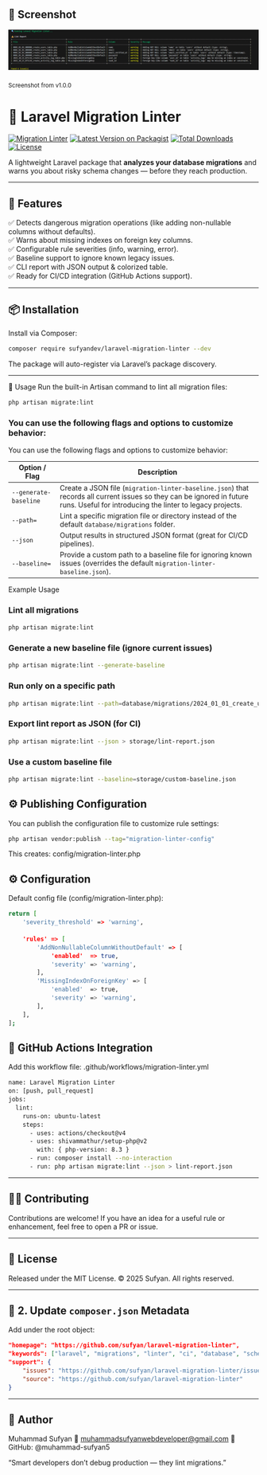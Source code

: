 <h2>📸 Screenshot</h2>
<p>
  <img src="assets/migrate-lint-report.png" alt="Laravel Migration Linter report" width="900">
</p>
  <sub>Screenshot from v1.0.0</sub>


# 🧩 Laravel Migration Linter  
[![Migration Linter](https://github.com/muhammad-sufyan5/sufyan-laravel-migration-lint-package/actions/workflows/migration-linter.yml/badge.svg)](https://github.com/muhammad-sufyan5/sufyan-laravel-migration-lint-package/actions)
[![Latest Version on Packagist](https://img.shields.io/packagist/v/sufyandev/laravel-migration-linter.svg?style=flat-square)](https://packagist.org/packages/sufyandev/laravel-migration-linter)
[![Total Downloads](https://img.shields.io/packagist/dt/sufyandev/laravel-migration-linter.svg?style=flat-square)](https://packagist.org/packages/sufyandev/laravel-migration-linter)
[![License](https://img.shields.io/badge/license-MIT-green.svg?style=flat-square)](LICENSE)

A lightweight Laravel package that **analyzes your database migrations** and warns you about risky schema changes — before they reach production.  

---

## 🚀 Features
✅ Detects dangerous migration operations (like adding non-nullable columns without defaults).  
✅ Warns about missing indexes on foreign key columns.  
✅ Configurable rule severities (info, warning, error).  
✅ Baseline support to ignore known legacy issues.  
✅ CLI report with JSON output & colorized table.  
✅ Ready for CI/CD integration (GitHub Actions support).  

---

## 📦 Installation
Install via Composer:  
```bash
composer require sufyandev/laravel-migration-linter --dev
```
The package will auto-register via Laravel’s package discovery.

---

🧩 Usage
Run the built-in Artisan command to lint all migration files:

```bash
php artisan migrate:lint
```
### You can use the following flags and options to customize behavior:

You can use the following flags and options to customize behavior:

| Option / Flag         | Description                                                                                                                                                                        |
| --------------------- | ---------------------------------------------------------------------------------------------------------------------------------------------------------------------------------- |
| `--generate-baseline` | Create a JSON file (`migration-linter-baseline.json`) that records all current issues so they can be ignored in future runs. Useful for introducing the linter to legacy projects. |
| `--path=`             | Lint a specific migration file or directory instead of the default `database/migrations` folder.                                                                                   |
| `--json`              | Output results in structured JSON format (great for CI/CD pipelines).                                                                                                              |
| `--baseline=`         | Provide a custom path to a baseline file for ignoring known issues (overrides the default `migration-linter-baseline.json`).                                                       |


Example Usage

### Lint all migrations
```bash
php artisan migrate:lint
```
### Generate a new baseline file (ignore current issues)
```bash
php artisan migrate:lint --generate-baseline
```
### Run only on a specific path
```bash
php artisan migrate:lint --path=database/migrations/2024_01_01_create_users_table.php
```
### Export lint report as JSON (for CI)
```bash
php artisan migrate:lint --json > storage/lint-report.json
```
### Use a custom baseline file
```bash
php artisan migrate:lint --baseline=storage/custom-baseline.json
```

## ⚙️ Publishing Configuration

You can publish the configuration file to customize rule settings:

```bash
php artisan vendor:publish --tag="migration-linter-config"
```
This creates:
config/migration-linter.php

## ⚙️ Configuration

Default config file (config/migration-linter.php):
```bash
return [
    'severity_threshold' => 'warning',

    'rules' => [
        'AddNonNullableColumnWithoutDefault' => [
            'enabled'  => true,
            'severity' => 'warning',
        ],
        'MissingIndexOnForeignKey' => [
            'enabled'  => true,
            'severity' => 'warning',
        ],
    ],
];
```

## 🧰 GitHub Actions Integration
Add this workflow file: .github/workflows/migration-linter.yml
```bash
name: Laravel Migration Linter
on: [push, pull_request]
jobs:
  lint:
    runs-on: ubuntu-latest
    steps:
      - uses: actions/checkout@v4
      - uses: shivammathur/setup-php@v2
        with: { php-version: 8.3 }
      - run: composer install --no-interaction
      - run: php artisan migrate:lint --json > lint-report.json

```
---

## 🧑‍💻 Contributing
Contributions are welcome!
If you have an idea for a useful rule or enhancement, feel free to open a PR or issue.

---

## 🧾 License
Released under the MIT License.
© 2025 Sufyan. All rights reserved.

---

## 🧩 2. Update `composer.json` Metadata  

Add under the root object:  

```json
"homepage": "https://github.com/sufyan/laravel-migration-linter",
"keywords": ["laravel", "migrations", "linter", "ci", "database", "schema"],
"support": {
    "issues": "https://github.com/sufyan/laravel-migration-linter/issues",
    "source": "https://github.com/sufyan/laravel-migration-linter"
}
```
---

## 🧠 Author
Muhammad Sufyan
📧 muhammadsufyanwebdeveloper@gmail.com
🐙 GitHub: @muhammad-sufyan5

“Smart developers don’t debug production — they lint migrations.”